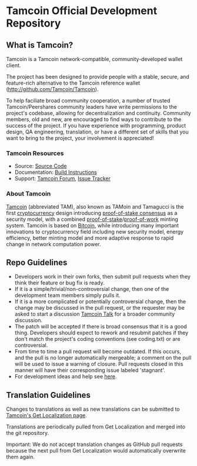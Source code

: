 # Tamcoin Official Development Repository

## What is Tamcoin?

Tamcoin is a Tamcoin network-compatible, community-developed wallet client.

The project has been designed to provide people with a stable, secure, and feature-rich alternative to the Tamcoin reference wallet (http://github.com/Tamcoin/Tamcoin). 

To help faciliate broad community cooperation, a number of trusted Tamcoin/Peershares community leaders have write permissions to the project's codebase, allowing for decentralization and continuity. Community members, old and new, are encouraged to find ways to contribute to the success of the project. If you have experience with programming, product design, QA engineering, translation, or have a different set of skills that you want to bring to the project, your involvement is appreciated!


### Tamcoin Resources
* Source: [Source Code](https://github.com/Tamcoin/Tamcoin)
* Documentation: [Build Instructions](https://github.com/Tamcoin/Tamcoin/tree/master/doc)
* Support: [Tamcoin Forum](http://www.Tamcointalk.org/index.php?board=64.0), [Issue Tracker](https://github.com/Tamcoin/Tamcoin/issues?state=open)


### About Tamcoin
[Tamcoin](http://Tamcoin.net/) (abbreviated TAM), also known as TAMoin and Tamagucci is the first [cryptocurrency](https://en.wikipedia.org/wiki/Cryptocurrency) design introducing [proof-of-stake consensus](http://Tamcoin.net/bin/Tamcoin-paper.pdf) as a security model, with a combined [proof-of-stake](http://Tamcoin.net/bin/Tamcoin-paper.pdf)/[proof-of-work](https://en.wikipedia.org/wiki/Proof-of-work_system) minting system. Tamcoin is based on [Bitcoin](http://bitcoin.org/en/), while introducing many important innovations to cryptocurrency field including new security model, energy efficiency, better minting model and more adaptive response to rapid change in network computation power.


## Repo Guidelines

* Developers work in their own forks, then submit pull requests when they think their feature or bug fix is ready.
* If it is a simple/trivial/non-controversial change, then one of the development team members simply pulls it.
* If it is a more complicated or potentially controversial change, then the change may be discussed in the pull request, or the requester may be asked to start a discussion [Tamcoin Talk](http://www.Tamcointalk.org/) for a broader community discussion. 
* The patch will be accepted if there is broad consensus that it is a good thing. Developers should expect to rework and resubmit patches if they don't match the project's coding conventions (see coding.txt) or are controversial.
* From time to time a pull request will become outdated. If this occurs, and the pull is no longer automatically mergeable; a comment on the pull will be used to issue a warning of closure.  Pull requests closed in this manner will have their corresponding issue labeled 'stagnant'.
* For development ideas and help see [here](http://www.Tamcointalk.org/index.php?board=10.0).


## Translation Guidelines

Changes to translations as well as new translations can be submitted to
[Tamcoin's Get Localization page](http://www.getlocalization.com/Tamcoin/).

Translations are periodically pulled from Get Localization and merged into the git repository.

Important: We do not accept translation changes as GitHub pull requests because the next
pull from Get Localization would automatically overwrite them again.
